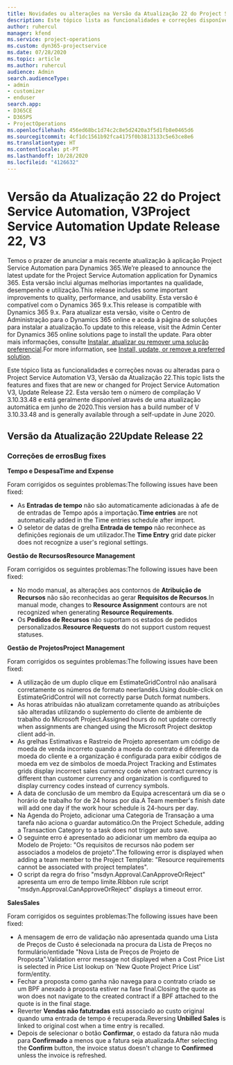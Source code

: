 ```yaml
---
title: Novidades ou alterações na Versão da Atualização 22 do Project Service Automation, V3
description: Este tópico lista as funcionalidades e correções disponíveis no Project Service Automation V3, Versão da Atualização 22, V3.
author: ruhercul
manager: kfend
ms.service: project-operations
ms.custom: dyn365-projectservice
ms.date: 07/28/2020
ms.topic: article
ms.author: ruhercul
audience: Admin
search.audienceType:
- admin
- customizer
- enduser
search.app:
- D365CE
- D365PS
- ProjectOperations
ms.openlocfilehash: 456ed68bc1d74c2c8e5d2420a3f5d1fb8e0465d6
ms.sourcegitcommit: 4cf1dc1561b92fca4175f0b3813133c5e63ce8e6
ms.translationtype: HT
ms.contentlocale: pt-PT
ms.lasthandoff: 10/28/2020
ms.locfileid: "4126632"
---
```

# <a name="project-service-automation-update-release-22-v3"></a><span data-ttu-id="cd934-103">Versão da Atualização 22 do Project Service Automation, V3</span><span class="sxs-lookup"><span data-stu-id="cd934-103">Project Service Automation Update Release 22, V3</span></span>

<span data-ttu-id="cd934-104">Temos o prazer de anunciar a mais recente atualização à aplicação Project Service Automation para Dynamics 365.</span><span class="sxs-lookup"><span data-stu-id="cd934-104">We’re pleased to announce the latest update for the Project Service Automation application for Dynamics 365.</span></span> <span data-ttu-id="cd934-105">Esta versão inclui algumas melhorias importantes na qualidade, desempenho e utilização.</span><span class="sxs-lookup"><span data-stu-id="cd934-105">This release includes some important improvements to quality, performance, and usability.</span></span> <span data-ttu-id="cd934-106">Esta versão é compatível com o Dynamics 365 9.x.</span><span class="sxs-lookup"><span data-stu-id="cd934-106">This release is compatible with Dynamics 365 9.x.</span></span> <span data-ttu-id="cd934-107">Para atualizar esta versão, visite o Centro de Administração para o Dynamics 365 online e aceda à página de soluções para instalar a atualização.</span><span class="sxs-lookup"><span data-stu-id="cd934-107">To update to this release, visit the Admin Center for Dynamics 365 online solutions page to install the update.</span></span> <span data-ttu-id="cd934-108">Para obter mais informações, consulte [Instalar, atualizar ou remover uma solução preferencial](https://docs.microsoft.com/power-platform/admin/install-remove-preferred-solution).</span><span class="sxs-lookup"><span data-stu-id="cd934-108">For more information, see [Install, update, or remove a preferred solution](https://docs.microsoft.com/power-platform/admin/install-remove-preferred-solution).</span></span>

<span data-ttu-id="cd934-109">Este tópico lista as funcionalidades e correções novas ou alteradas para o Project Service Automation V3, Versão da Atualização 22.</span><span class="sxs-lookup"><span data-stu-id="cd934-109">This topic lists the features and fixes that are new or changed for Project Service Automation V3, Update Release 22.</span></span> <span data-ttu-id="cd934-110">Esta versão tem o número de compilação V 3.10.33.48 e está geralmente disponível através de uma atualização automática em junho de 2020.</span><span class="sxs-lookup"><span data-stu-id="cd934-110">This version has a build number of V 3.10.33.48 and is generally available through a self-update in June 2020.</span></span>

## <a name="update-release-22"></a><span data-ttu-id="cd934-111">Versão da Atualização 22</span><span class="sxs-lookup"><span data-stu-id="cd934-111">Update Release 22</span></span>

### <a name="bug-fixes"></a><span data-ttu-id="cd934-112">Correções de erros</span><span class="sxs-lookup"><span data-stu-id="cd934-112">Bug fixes</span></span>



<span data-ttu-id="cd934-113">**Tempo e Despesa**</span><span class="sxs-lookup"><span data-stu-id="cd934-113">**Time and Expense**</span></span>

<span data-ttu-id="cd934-114">Foram corrigidos os seguintes problemas:</span><span class="sxs-lookup"><span data-stu-id="cd934-114">The following issues have been fixed:</span></span>

- <span data-ttu-id="cd934-115">As **Entradas de tempo** não são automaticamente adicionadas à afe de de entradas de Tempo após a importação.</span><span class="sxs-lookup"><span data-stu-id="cd934-115">**Time entries** are not automatically added in the Time entries schedule after import.</span></span>
- <span data-ttu-id="cd934-116">O seletor de datas de grelha **Entrada de tempo** não reconhece as definições regionais de um utilizador.</span><span class="sxs-lookup"><span data-stu-id="cd934-116">The **Time Entry** grid date picker does not recognize a user's regional settings.</span></span>

<span data-ttu-id="cd934-117">**Gestão de Recursos**</span><span class="sxs-lookup"><span data-stu-id="cd934-117">**Resource Management**</span></span>

<span data-ttu-id="cd934-118">Foram corrigidos os seguintes problemas:</span><span class="sxs-lookup"><span data-stu-id="cd934-118">The following issues have been fixed:</span></span>

- <span data-ttu-id="cd934-119">No modo manual, as alterações aos contornos de **Atribuição de Recursos** não são reconhecidas ao gerar **Requisitos de Recursos**.</span><span class="sxs-lookup"><span data-stu-id="cd934-119">In manual mode, changes to **Resource Assignment** contours are not recognized when generating **Resource Requirements**.</span></span>
- <span data-ttu-id="cd934-120">Os **Pedidos de Recursos** não suportam os estados de pedidos personalizados.</span><span class="sxs-lookup"><span data-stu-id="cd934-120">**Resource Requests** do not support custom request statuses.</span></span>

<span data-ttu-id="cd934-121">**Gestão de Projetos**</span><span class="sxs-lookup"><span data-stu-id="cd934-121">**Project Management**</span></span>

<span data-ttu-id="cd934-122">Foram corrigidos os seguintes problemas:</span><span class="sxs-lookup"><span data-stu-id="cd934-122">The following issues have been fixed:</span></span>

- <span data-ttu-id="cd934-123">A utilização de um duplo clique em EstimateGridControl não analisará corretamente os números de formato neerlandês.</span><span class="sxs-lookup"><span data-stu-id="cd934-123">Using double-click on EstimateGridControl will not correctly parse Dutch format numbers.</span></span>
- <span data-ttu-id="cd934-124">As horas atribuídas não atualizam corretamente quando as atribuições são alteradas utilizando o suplemento do cliente de ambiente de trabalho do Microsoft Project.</span><span class="sxs-lookup"><span data-stu-id="cd934-124">Assigned hours do not update correctly when assignments are changed using the Microsoft Project desktop client add-in.</span></span>
- <span data-ttu-id="cd934-125">As grelhas Estimativas e Rastreio de Projeto apresentam um código de moeda de venda incorreto quando a moeda do contrato é diferente da moeda do cliente e a organização é configurada para exibir códigos de moeda em vez de símbolos de moeda.</span><span class="sxs-lookup"><span data-stu-id="cd934-125">Project Tracking and Estimates grids display incorrect sales currency code when contract currency is different than customer currency and organization is configured to display currency codes instead of currency symbols.</span></span>
- <span data-ttu-id="cd934-126">A data de conclusão de um membro da Equipa acrescentará um dia se o horário de trabalho for de 24 horas por dia.</span><span class="sxs-lookup"><span data-stu-id="cd934-126">A Team member's finish date will add one day if the work hour schedule is 24-hours per day.</span></span>
- <span data-ttu-id="cd934-127">Na Agenda do Projeto, adicionar uma Categoria de Transação a uma tarefa não aciona o guardar automático.</span><span class="sxs-lookup"><span data-stu-id="cd934-127">On the Project Schedule, adding a Transaction Category to a task does not trigger auto save.</span></span>
- <span data-ttu-id="cd934-128">O seguinte erro é apresentado ao adicionar um membro da equipa ao Modelo de Projeto: "Os requisitos de recursos não podem ser associados a modelos de projeto".</span><span class="sxs-lookup"><span data-stu-id="cd934-128">The following error is displayed when adding a team member to the Project Template: "Resource requirements cannot be associated with project templates".</span></span> 
- <span data-ttu-id="cd934-129">O script da regra do friso "msdyn.Approval.CanApproveOrReject" apresenta um erro de tempo limite.</span><span class="sxs-lookup"><span data-stu-id="cd934-129">Ribbon rule script "msdyn.Approval.CanApproveOrReject" displays a timeout error.</span></span>

<span data-ttu-id="cd934-130">**Sales**</span><span class="sxs-lookup"><span data-stu-id="cd934-130">**Sales**</span></span>

<span data-ttu-id="cd934-131">Foram corrigidos os seguintes problemas:</span><span class="sxs-lookup"><span data-stu-id="cd934-131">The following issues have been fixed:</span></span>

- <span data-ttu-id="cd934-132">A mensagem de erro de validação não apresentada quando uma Lista de Preços de Custo é selecionada na procura da Lista de Preços no formulário/entidade "Nova Lista de Preços de Projeto de Proposta".</span><span class="sxs-lookup"><span data-stu-id="cd934-132">Validation error message not displayed when a Cost Price List is selected in Price List lookup on 'New Quote Project Price List' form/entity.</span></span>
- <span data-ttu-id="cd934-133">Fechar a proposta como ganha não navega para o contrato criado se um BPF anexado à proposta estiver na fase final.</span><span class="sxs-lookup"><span data-stu-id="cd934-133">Closing the quote as won does not navigate to the created contract if a BPF attached to the quote is in the final stage.</span></span>
- <span data-ttu-id="cd934-134">Reverter **Vendas não fatutradas** está associado ao custo original quando uma entrada de tempo é recuperada.</span><span class="sxs-lookup"><span data-stu-id="cd934-134">Reversing **Unbilled Sales** is linked to original cost when a time entry is recalled.</span></span>
- <span data-ttu-id="cd934-135">Depois de selecionar o botão **Confirmar**, o estado da fatura não muda para **Confirmado** a menos que a fatura seja atualizada.</span><span class="sxs-lookup"><span data-stu-id="cd934-135">After selecting the **Confirm** button, the invoice status doesn't change to **Confirmed** unless the invoice is refreshed.</span></span>
